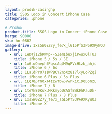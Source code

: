 ```yaml
---
layout: produk-casinghp
title: 5SOS Logo in Concert iPhone Case
categories: iphone

# Produk
product-title: 5SOS Logo in Concert iPhone Case
harga: 90000
sku: hn-0862
image-drive: 1xs5W0ZZ7y_fe7x_lG15PfS3P69XKyWOJ
gallery:
  - url: 1eD0j12bRWNp--SZem1buxjiPeuxQlTUJ
    title: iPhone 5 / 5s / SE
  - url: 1x6tuQnephZPqscAqUM9qPVcHLzb_ahjc
    title: iPhone 6 / 6s
  - url: 1LaidPr07sIWPBCY2nbXz8I7lcyLoPZqi
    title: iPhone 6 Plus / 6s Plus
  - url: 1LQJ8pFGOxt4I2nTDwpVuFk1Ci9Gb5GZL
    title: iPhone 7 / 8
  - url: 1teVk80KukuMKkmyoUZASfEWkDhPauDk-
    title: iPhone 7 Plus / 8 Plus
  - url: 1xs5W0ZZ7y_fe7x_lG15PfS3P69XKyWOJ
    title: iPhone X
---
```

